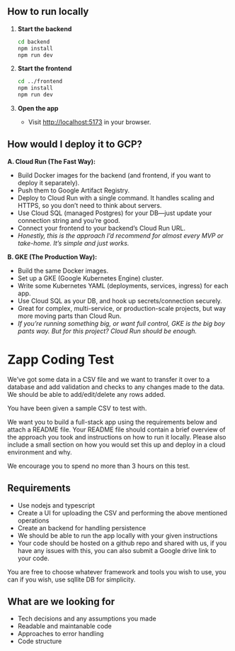 ## How to run locally

1. **Start the backend**

    ```bash
    cd backend
    npm install
    npm run dev
    ```

2. **Start the frontend**

    ```bash
    cd ../frontend
    npm install
    npm run dev
    ```

3. **Open the app**

    - Visit [http://localhost:5173](http://localhost:5173) in your browser.

## How would I deploy it to GCP?

**A. Cloud Run (The Fast Way):**
- Build Docker images for the backend (and frontend, if you want to deploy it separately).
- Push them to Google Artifact Registry.
- Deploy to Cloud Run with a single command. It handles scaling and HTTPS, so you don’t need to think about servers.
- Use Cloud SQL (managed Postgres) for your DB—just update your connection string and you’re good.
- Connect your frontend to your backend’s Cloud Run URL.
- *Honestly, this is the approach I’d recommend for almost every MVP or take-home. It’s simple and just works.*

**B. GKE (The Production Way):**
- Build the same Docker images.
- Set up a GKE (Google Kubernetes Engine) cluster.
- Write some Kubernetes YAML (deployments, services, ingress) for each app.
- Use Cloud SQL as your DB, and hook up secrets/connection securely.
- Great for complex, multi-service, or production-scale projects, but way more moving parts than Cloud Run.
- *If you’re running something big, or want full control, GKE is the big boy pants way. But for this project? Cloud Run should be enough.*


# Zapp Coding Test

We’ve got some data in a CSV file and we want to transfer it over to a database and add validation and checks to any changes made to the data. We should be able to add/edit/delete any rows added.

You have been given a sample CSV to test with.

We want you to build a full-stack app using the requirements below and attach a README file. Your README file should contain a brief overview of the approach you took and instructions on how to run it locally. Please also include a small section on how you would set this up and deploy in a cloud environment and why.

We encourage you to spend no more than 3 hours on this test.

## Requirements
- Use nodejs and typescript
- Create a UI for uploading the CSV and performing the above mentioned operations
- Create an backend for handling persistence
- We should be able to run the app locally with your given instructions
- Your code should be hosted on a github repo and shared with us, if you have any issues with this, you can also submit a Google drive link to your code.

You are free to choose whatever framework and tools you wish to use, you can if you wish, use sqllite DB for simplicity.

## What are we looking for

- Tech decisions and any assumptions you made
- Readable and maintanable code
- Approaches to error handling
- Code structure